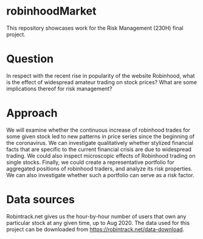 # robinhoodMarket
This repository showcases work for the Risk Management (230H) final project.

# Question
In respect with the recent rise in popularity of the website Robinhood, what is the effect of widespread amateur trading on stock prices? What are some implications thereof for risk management?

# Approach
We will examine whether the continuous increase of robinhood trades for some given stock led to new patterns in price series since the beginning of the coronavirus. We can investigate qualitatively whether stylized financial facts that are specific to the current financial crisis are due to widespread trading.
We could also inspect microscopic effects of Robinhood trading on single stocks.
Finally, we could create a representative portfolio for aggregated positions of robinhood traders, and analyze its risk properties. We can also investigate whether such a portfolio can serve as a risk factor.

# Data sources
Robintrack.net gives us the hour-by-hour number of users that own any particular stock at any given time, up to Aug 2020.
The data used for this project can be downloaded from https://robintrack.net/data-download.
